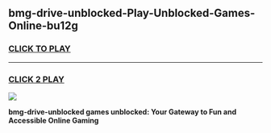 
## bmg-drive-unblocked-Play-Unblocked-Games-Online-bu12g
<h3>
<a href="https://premium76.site?title=bmg-drive-unblocked&ref=25A">CLICK TO PLAY</a></h3>
<hr>

<h3>
<a href="https://premium76.site?title=bmg-drive-unblocked&ref=25A">CLICK 2 PLAY</a>
  
</h3>

<a href="https://premium76.site?title=bmg-drive-unblocked&ref=25A"><img src="https://clearcache.store/games.png"></a>


**bmg-drive-unblocked games unblocked: Your Gateway to Fun and Accessible Online Gaming**
